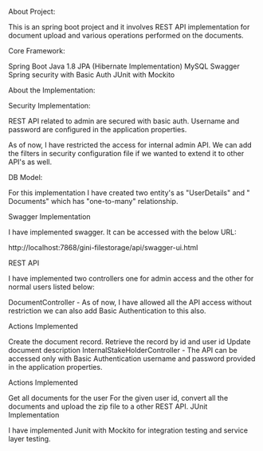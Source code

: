 About Project:

This is an spring boot project and it involves REST API implementation for document upload and various operations performed on the documents.

Core Framework:

Spring Boot
Java 1.8
JPA (Hibernate Implementation)
MySQL
Swagger
Spring security with Basic Auth
JUnit with Mockito

About the Implementation:

Security Implementation:

REST API related to admin are secured with basic auth. Username and password are configured in the application properties.

As of now, I have restricted the access for internal admin API. We can add the filters in security configuration file if we wanted to extend it to other API's as well.

DB Model:

For this implementation I have created two entity's as "UserDetails" and " Documents" which has "one-to-many" relationship.

Swagger Implementation

I have implemented swagger. It can be accessed with the below URL:

http://localhost:7868/gini-filestorage/api/swagger-ui.html

REST API

I have implemented two controllers one for admin access and the other for normal users listed below:

DocumentController - As of now, I have allowed all the API access without restriction we can also add Basic Authentication to this also.

Actions Implemented

Create the document record.
Retrieve the record by id and user id
Update document description
InternalStakeHolderController - The API can be accessed only with Basic Authentication username and password provided in the application properties.

Actions Implemented

Get all documents for the user
For the given user id, convert all the documents and upload the zip file to a other REST API.
JUnit Implementation

I have implemented Junit with Mockito for integration testing and service layer testing.
